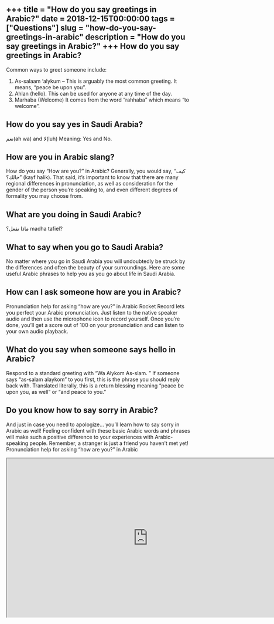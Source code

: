 +++
title = "How do you say greetings in Arabic?"
date = 2018-12-15T00:00:00
tags = ["Questions"]
slug = "how-do-you-say-greetings-in-arabic"
description = "How do you say greetings in Arabic?"
+++
How do you say greetings in Arabic?
-----------------------------------

Common ways to greet someone include:

1. As-salaam ‘alykum – This is arguably the most common greeting. It means, “peace be upon you”.
2. Ahlan (hello). This can be used for anyone at any time of the day.
3. Marhaba (Welcome) It comes from the word “rahhaba” which means “to welcome”.

How do you say yes in Saudi Arabia?
-----------------------------------

نعم(ah wa) and لا(luh) Meaning: Yes and No.

How are you in Arabic slang?
----------------------------

How do you say “How are you?” in Arabic? Generally, you would say, “كيف حالك؟” (kayf halik). That said, it’s important to know that there are many regional differences in pronunciation, as well as consideration for the gender of the person you’re speaking to, and even different degrees of formality you may choose from.

What are you doing in Saudi Arabic?
-----------------------------------

ماذا تفعل؟ madha tafiel?

What to say when you go to Saudi Arabia?
----------------------------------------

No matter where you go in Saudi Arabia you will undoubtedly be struck by the differences and often the beauty of your surroundings. Here are some useful Arabic phrases to help you as you go about life in Saudi Arabia.

How can I ask someone how are you in Arabic?
--------------------------------------------

Pronunciation help for asking “how are you?” in Arabic Rocket Record lets you perfect your Arabic pronunciation. Just listen to the native speaker audio and then use the microphone icon to record yourself. Once you’re done, you’ll get a score out of 100 on your pronunciation and can listen to your own audio playback.

What do you say when someone says hello in Arabic?
--------------------------------------------------

Respond to a standard greeting with “Wa Alykom As-slam. ” If someone says “as-salam alaykom” to you first, this is the phrase you should reply back with. Translated literally, this is a return blessing meaning “peace be upon you, as well” or “and peace to you.”

Do you know how to say sorry in Arabic?
---------------------------------------

And just in case you need to apologize… you’ll learn how to say sorry in Arabic as well! Feeling confident with these basic Arabic words and phrases will make such a positive difference to your experiences with Arabic-speaking people. Remember, a stranger is just a friend you haven’t met yet! Pronunciation help for asking “how are you?” in Arabic

<iframe allow="accelerometer; autoplay; clipboard-write; encrypted-media; gyroscope; picture-in-picture" allowfullscreen="" class="__youtube_prefs__  epyt-is-override  no-lazyload" data-no-lazy="1" data-origheight="433" data-origwidth="770" data-skipgform_ajax_framebjll="" height="433" id="_ytid_58011" loading="lazy" src="https://www.youtube.com/embed/erD98Y8_c_A?enablejsapi=1&autoplay=0&cc_load_policy=0&cc_lang_pref=&iv_load_policy=1&loop=0&modestbranding=0&rel=1&fs=1&playsinline=0&autohide=2&theme=dark&color=red&controls=1&" title="YouTube player" width="770"></iframe>